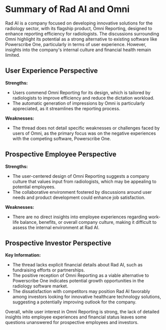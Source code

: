 # Summary of Rad AI and Omni

Rad AI is a company focused on developing innovative solutions for the radiology sector, with its flagship product, Omni Reporting, designed to enhance reporting efficiency for radiologists. The discussions surrounding Omni highlight its potential as a strong alternative to existing software like Powerscribe One, particularly in terms of user experience. However, insights into the company's internal culture and financial health remain limited.

## User Experience Perspective
**Strengths:**
- Users commend Omni Reporting for its design, which is tailored by radiologists to improve efficiency and reduce the dictation workload.
- The automatic generation of impressions by Omni is particularly appreciated, as it streamlines the reporting process.

**Weaknesses:**
- The thread does not detail specific weaknesses or challenges faced by users of Omni, as the primary focus was on the negative experiences with the competing software, Powerscribe One.

## Prospective Employee Perspective
**Strengths:**
- The user-centered design of Omni Reporting suggests a company culture that values input from radiologists, which may be appealing to potential employees.
- The collaborative environment fostered by discussions around user needs and product development could enhance job satisfaction.

**Weaknesses:**
- There are no direct insights into employee experiences regarding work-life balance, benefits, or overall company culture, making it difficult to assess the internal environment at Rad AI.

## Prospective Investor Perspective
**Key Information:**
- The thread lacks explicit financial details about Rad AI, such as fundraising efforts or partnerships.
- The positive reception of Omni Reporting as a viable alternative to Powerscribe One indicates potential growth opportunities in the radiology software market.
- The dissatisfaction with competitors may position Rad AI favorably among investors looking for innovative healthcare technology solutions, suggesting a potentially improving outlook for the company.

Overall, while user interest in Omni Reporting is strong, the lack of detailed insights into employee experiences and financial status leaves some questions unanswered for prospective employees and investors.